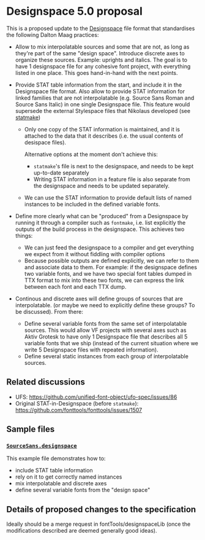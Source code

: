 # Designspace 5.0 proposal

This is a proposed update to the
[Designspace](https://github.com/fonttools/fonttools/tree/master/Doc/source/designspaceLib)
file format that standardises the following Dalton Maag practices:

* Allow to mix interpolatable sources and some that are not, as long as they're
part of the same "design space". Introduce discrete axes to organize these
sources. Example: uprights and italics. The goal is to have 1 designspace file
for any cohesive font project, with everything listed in one place. This goes
hand-in-hand with the next points.

* Provide STAT table information from the start, and include it in the
Designspace file format. Also allow to provide STAT information for linked
families that are not interpolatable (e.g. Source Sans Roman and Source Sans
Italic) in one single Designspace file. This feature would supersede the
external Stylespace files that Nikolaus developed (see
[statmake](https://github.com/daltonmaag/statmake))
  * Only one copy of the STAT information is maintained, and it is attached to
    the data that it describes (i.e. the usual contents of desispace files).

    Alternative options at the moment don't achieve this:
      * `statmake`'s file is next to the designspace, and needs to be kept
        up-to-date separately
      * Writing STAT information in a feature file is also separate from the
        designspace and needs to be updated separately.
  * We can use the STAT information to provide default lists of named instances
    to be included in the defined variable fonts.

* Define more clearly what can be "produced" from a Designspace by running it
  through a compiler such as `fontmake`, i.e. list explicitly the outputs of
  the build process in the designspace. This achieves two things:
  * We can just feed the designspace to a compiler and get everything we
    expect from it without fiddling with compiler options
  * Because possible outputs are defined explicitly, we can refer to them and
    associate data to them. For example: if the designspace defines two
    variable fonts, and we have two special font tables dumped in TTX format
    to mix into these two fonts, we can express the link between each font
    and each TTX dump.

* Continous and discrete axes will define groups of sources that are
interpolatable. (or maybe we need to explicitly define these groups? To be
discussed). From there:
  * Define several variable fonts from the same set of interpolatable sources.
    This would allow VF projects with several axes such as Aktiv Grotesk to
    have only 1 Designspace file that describes all 5 variable fonts that we
    ship (instead of the current situation where we write 5 Designspace files
    with repeated information).
  * Define several static instances from each group of interpolatable sources.

## Related discussions

* UFS: https://github.com/unified-font-object/ufo-spec/issues/86
* Original STAT-in-Designspace (before `statmake`):
https://github.com/fonttools/fonttools/issues/1507


## Sample files

### [`SourceSans.designspace`](./SourceSans.designspace)

This example file demonstrates how to:
* include STAT table information
* rely on it to get correctly named instances
* mix interpolatable and discrete axes
* define several variable fonts from the "design space"


## Details of proposed changes to the specification

Ideally should be a merge request in fontTools/designspaceLib (once the
modifications described are deemed generally good ideas).

